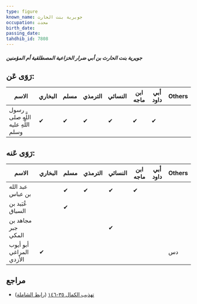 ```yaml
---
type: figure
known_name: جويرية بنت الحارث
occupation: محدث
birth_date:
passing_date:
tahdhib_id: 7808
---
```

##### جويرية بنت الحارث بن أبي ضرار الخزاعية المصطلقية أم المؤمنين

## رَوَى عَن:
| الاسم                              | البخاري | مسلم | الترمذي | النسائي | ابن ماجه | أبي داود | Others |
| ---------------------------------- | ------- | ---- | ------- | ------- | -------- | -------- | ------ |
| رسول اللَّهِ صلى اللَّهِ عليه وسلم | ✔       | ✔    | ✔       | ✔       | ✔        | ✔        |        |
## رَوَى عَنه:
| الاسم                   | البخاري | مسلم | الترمذي | النسائي | ابن ماجه | أبي داود | Others |
| ----------------------- | ------- | ---- | ------- | ------- | -------- | -------- | ------ |
| عبد الله بن عباس        |         | ✔    | ✔       | ✔       | ✔        |          |        |
| عُبَيد بن السباق        |         | ✔    |         |         |          |          |        |
| مجاهد بن جبر المكي      |         |      |         | ✔       |          |          |        |
| أبو أيوب المراغي الأزدي | ✔       |      |         |         |          |          | دس     |
## مراجع
- [تهذيب الكمال ٣٥-١٤٦](obsidian://open?vault=Tahdhib-al-Kamal&file=Figures/٧٨٠٨-جويرية%20بنت%20الحارث%20بن%20أبي%20ضرار%20الخزاعية%20المصطلقية%20أم%20المؤمنين) ([رابط الشاملة](https://shamela.ws/book/3722/18745))